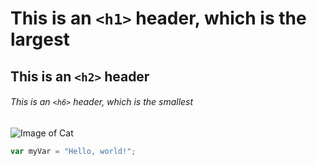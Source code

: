 # This is an `<h1>` header, which is the largest

## This is an `<h2>` header

###### This is an `<h6>` header, which is the smallest

![Image of Cat](https://octodex.github.com/images/yaktocat.png)


``` javascript
var myVar = "Hello, world!";
```
